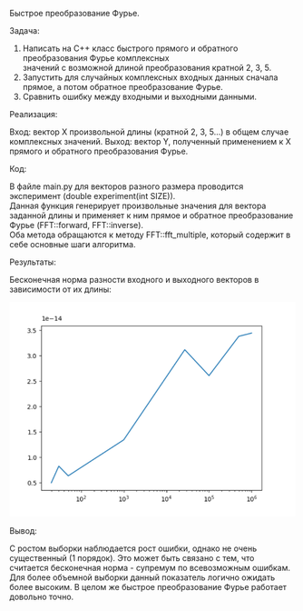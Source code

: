 Быстрое преобразование Фурье.  

Задача:  
 
1. Написать на С++ класс быстрого прямого и обратного преобразования Фурье комплексных  
значений с возможной длиной преобразования кратной 2, 3, 5.  
2. Запустить для случайных комплексных входных данных сначала прямое, а потом обратное
преобразование Фурье.  
3. Сравнить ошибку между входными и выходными данными.  

Реализация:  

Вход: вектор X произвольной длины (кратной 2, 3, 5...) в общем случае комплексных значений.
Выход: вектор Y, полученный применением к X прямого и обратного преобразования Фурье.  

Код:  

В файле main.py для векторов разного размера проводится эксперимент (double experiment(int SIZE)).  
Данная функция генерирует произвольные значения для вектора заданной длины и применяет к ним прямое и обратное преобразование Фурье (FFT::forward, FFT::inverse).  
Оба метода обращаются к методу FFT::fft_multiple, который содержит в себе основные шаги алгоритма.  

Результаты:    

Бесконечная норма разности входного и выходного векторов в зависимости от их длины:   
 
![Бесконечная норма разности входного и выходного векторов в зависимости от их длины](figure.png)  

Вывод:  

С ростом выборки наблюдается рост ошибки, однако не очень существенный (1 порядок). Это может быть 
связано с тем, что считается бесконечная норма - супремум по всевозможным ошибкам. Для более объемной выборки
данный показатель логично ожидать более высоким. В целом же быстрое преобразование Фурье работает довольно точно.


